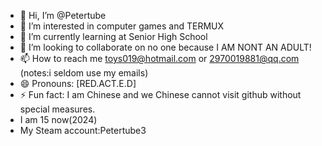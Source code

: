 - 👋 Hi, I’m @Petertube
- 👀 I’m interested in computer games and TERMUX
- 🌱 I’m currently learning at Senior High School
- 💞️ I’m looking to collaborate on no one because I AM NONT AN ADULT!
- 📫 How to reach me toys019@hotmail.com or 2970019881@qq.com (notes:i seldom use my emails)
- 😄 Pronouns: [RED.ACT.E.D]
- ⚡ Fun fact: I am Chinese and we Chinese cannot visit github without special measures.
- I am 15 now(2024)
- My Steam account:Petertube3
<!---
Petertube/Petertube is a ✨ special ✨ repository because its `README.md` (this file) appears on your GitHub profile.
You can click the Preview link to take a look at your changes.
--->
